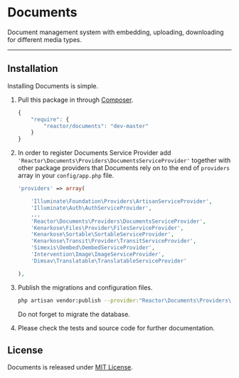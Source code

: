 # Documents
Document management system with embedding, uploading, downloading for different media types.
 
---

## Installation
Installing Documents is simple.
 
1. Pull this package in through [Composer](https://getcomposer.org).
    ```js
    {
        "require": {
            "reactor/documents": "dev-master"
        }
    }
    ```

2. In order to register Documents Service Provider add `'Reactor\Documents\Providers\DocumentsServiceProvider'` together with other package providers that Documents rely on to the end of `providers` array in your `config/app.php` file.
    ```php
    'providers' => array(
    
        'Illuminate\Foundation\Providers\ArtisanServiceProvider',
        'Illuminate\Auth\AuthServiceProvider',
        ...
        'Reactor\Documents\Providers\DocumentsServiceProvider',
        'Kenarkose\Files\Provider\FilesServiceProvider',
        'Kenarkose\Sortable\SortableServiceProvider',
        'Kenarkose\Transit\Provider\TransitServiceProvider',
        'Simexis\Oembed\OembedServiceProvider',
        'Intervention\Image\ImageServiceProvider',
        'Dimsav\Translatable\TranslatableServiceProvider'
    
    ),
    ```
    
3. Publish the migrations and configuration files.
    ```bash
    php artisan vendor:publish --provider:"Reactor\Documents\Providers\DocumentsServiceProvider"
    ```
    Do not forget to migrate the database.

4. Please check the tests and source code for further documentation.
 
## License
Documents is released under [MIT License](https://github.com/infolinematrix/Documents/blob/master/LICENSE).
